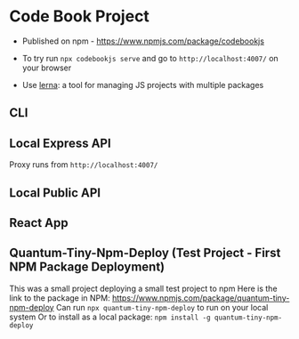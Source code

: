 # Code Book Project 

- Published on npm - https://www.npmjs.com/package/codebookjs

- To try run `npx codebookjs serve` and go to `http://localhost:4007/` on your browser

- Use [lerna](https://github.com/lerna/lerna): a tool for managing JS projects with multiple packages

## CLI 


## Local Express API

Proxy runs from `http://localhost:4007/`

## Local Public API


## React App


## Quantum-Tiny-Npm-Deploy (Test Project - First NPM Package Deployment)

This was a small project deploying a small test project to npm 
Here is the link to the package in NPM: https://www.npmjs.com/package/quantum-tiny-npm-deploy
Can run `npx quantum-tiny-npm-deploy` to run on your local system
Or to install as a local package: `npm install -g quantum-tiny-npm-deploy`